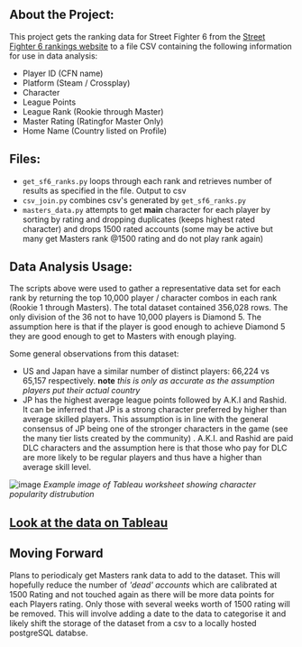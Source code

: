 

## About the Project:

This project gets the ranking data for Street Fighter 6 from the [Street Fighter 6 rankings website](https://www.streetfighter.com/6/buckler/ranking/league) to a file CSV containing the following information for use in data analysis:
- Player ID (CFN name)
- Platform (Steam / Crossplay)
- Character 
- League Points
- League Rank (Rookie through Master)
- Master Rating (Ratingfor Master Only)
- Home Name (Country listed on Profile)

## Files: 
- `get_sf6_ranks.py` loops through each rank and retrieves number of results as specified in the file. Output to csv
- `csv_join.py` combines csv's generated by `get_sf6_ranks.py`
- `masters_data.py` attempts to get **main** character for each player by sorting by rating and dropping duplicates (keeps highest rated character) and drops 1500 rated accounts (some may be active but many get Masters rank @1500 rating and do not play rank again)

## Data Analysis Usage:

The scripts above were used to gather a representative data set for each rank by returning the top 10,000 player / character combos in each rank (Rookie 1 through Masters). The total dataset contained 356,028 rows. The only division of the 36 not to have 10,000 players is Diamond 5. The assumption here is that if the player is good enough to achieve Diamond 5 they are good enough to get to Masters with enough playing. 

Some general observations from this dataset:

- US and Japan have a similar number of distinct players: 66,224 vs 65,157 respectively. **note** *this is only as accurate as the assumption players put their actual country*
- JP has the highest average league points followed by A.K.I and Rashid. It can be inferred that JP is a strong character preferred by higher than average skilled players. This assumption is in line with the general consensus of JP being one of the stronger characters in the game (see the many tier lists created by the community) . A.K.I. and Rashid are paid DLC characters and the assumption here is that those who pay for DLC are more likely to be regular players and thus have a higher than average skill level. 

![image](https://github.com/AJardelH/SF6_Ranking_Data/assets/113073854/0fff3ba8-0701-4adf-927f-18c3d20aa81d)
*Example image of Tableau worksheet showing character popularity distrubution*

## [Look at the data on Tableau](https://public.tableau.com/authoring/StreetFighter6CharacterData/StreetFighter6CharacterPopularity)

## Moving Forward

Plans to periodicaly get Masters rank data to add to the dataset. This will hopefully reduce the number of *'dead' accounts* which are calibrated at 1500 Rating and not touched again as there will be more data points for each Players rating. Only those with several weeks worth of 1500 rating will be removed. This will involve adding a date to the data to categorise it and likely shift the storage of the dataset from a csv to a locally hosted postgreSQL databse. 
